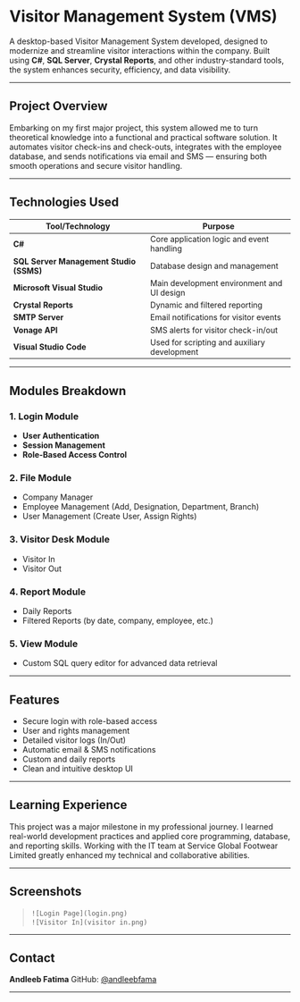 # Visitor Management System (VMS)

A desktop-based Visitor Management System developed, designed to modernize and streamline visitor interactions within the company. Built using **C#**, **SQL Server**, **Crystal Reports**, and other industry-standard tools, the system enhances security, efficiency, and data visibility.

---

## Project Overview

Embarking on my first major project, this system allowed me to turn theoretical knowledge into a functional and practical software solution. It automates visitor check-ins and check-outs, integrates with the employee database, and sends notifications via email and SMS — ensuring both smooth operations and secure visitor handling.

---

## Technologies Used

| Tool/Technology           | Purpose                                                                 |
|---------------------------|-------------------------------------------------------------------------|
| **C#**                    | Core application logic and event handling                               |
| **SQL Server Management Studio (SSMS)** | Database design and management                                   |
| **Microsoft Visual Studio**           | Main development environment and UI design                        |
| **Crystal Reports**       | Dynamic and filtered reporting                                          |
| **SMTP Server**           | Email notifications for visitor events                                 |
| **Vonage API**            | SMS alerts for visitor check-in/out                                     |
| **Visual Studio Code**    | Used for scripting and auxiliary development                           |

---

## Modules Breakdown

### 1. Login Module
- **User Authentication**
- **Session Management**
- **Role-Based Access Control**

### 2. File Module
- Company Manager
- Employee Management (Add, Designation, Department, Branch)
- User Management (Create User, Assign Rights)

### 3.  Visitor Desk Module
- Visitor In
- Visitor Out

### 4. Report Module
- Daily Reports
- Filtered Reports (by date, company, employee, etc.)

### 5. View Module
- Custom SQL query editor for advanced data retrieval

---

## Features

- Secure login with role-based access
- User and rights management
- Detailed visitor logs (In/Out)
- Automatic email & SMS notifications
- Custom and daily reports
- Clean and intuitive desktop UI

---

## Learning Experience

This project was a major milestone in my professional journey. I learned real-world development practices and applied core programming, database, and reporting skills. Working with the IT team at Service Global Footwear Limited greatly enhanced my technical and collaborative abilities.

---

## Screenshots

> ```
> ![Login Page](login.png)
> ![Visitor In](visitor in.png)
> ```

---

## Contact

**Andleeb Fatima**
GitHub: [@andleebfama](https://github.com/andleebfama)

---


